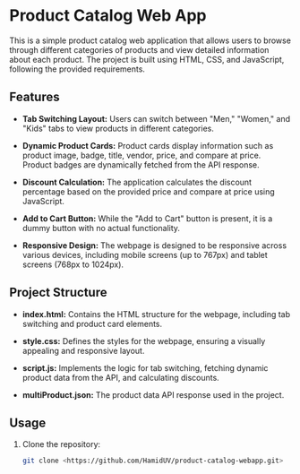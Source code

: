 # Product Catalog Web App

This is a simple product catalog web application that allows users to browse through different categories of products and view detailed information about each product. The project is built using HTML, CSS, and JavaScript, following the provided requirements.

## Features

- **Tab Switching Layout:** Users can switch between "Men," "Women," and "Kids" tabs to view products in different categories.

- **Dynamic Product Cards:** Product cards display information such as product image, badge, title, vendor, price, and compare at price. Product badges are dynamically fetched from the API response.

- **Discount Calculation:** The application calculates the discount percentage based on the provided price and compare at price using JavaScript.

- **Add to Cart Button:** While the "Add to Cart" button is present, it is a dummy button with no actual functionality.

- **Responsive Design:** The webpage is designed to be responsive across various devices, including mobile screens (up to 767px) and tablet screens (768px to 1024px).

## Project Structure

- **index.html:** Contains the HTML structure for the webpage, including tab switching and product card elements.

- **style.css:** Defines the styles for the webpage, ensuring a visually appealing and responsive layout.

- **script.js:** Implements the logic for tab switching, fetching dynamic product data from the API, and calculating discounts.

- **multiProduct.json:** The product data API response used in the project.

## Usage

1. Clone the repository:

   ```bash
   git clone <https://github.com/HamidUV/product-catalog-webapp.git>
